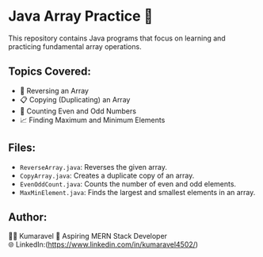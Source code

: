 # Java Array Practice 🚀

This repository contains Java programs that focus on learning and practicing fundamental array operations.

## Topics Covered:
- 🔁 Reversing an Array
- 📋 Copying (Duplicating) an Array
- 🔢 Counting Even and Odd Numbers
- 📈 Finding Maximum and Minimum Elements

## Files:
- `ReverseArray.java`: Reverses the given array.
- `CopyArray.java`: Creates a duplicate copy of an array.
- `EvenOddCount.java`: Counts the number of even and odd elements.
- `MaxMinElement.java`: Finds the largest and smallest elements in an array.

## Author:
👨‍💻 Kumaravel
📘  Aspiring MERN Stack Developer  
🌐 LinkedIn:(https://www.linkedin.com/in/kumaravel4502/) 
